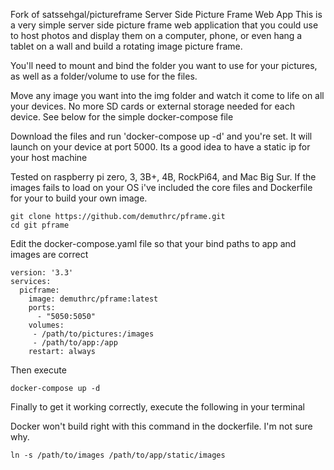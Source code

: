 Fork of satssehgal/pictureframe
Server Side Picture Frame Web App
This is a very simple server side picture frame web application that you could use to host photos and display them on a computer, phone, or even hang a tablet on a wall and build a rotating image picture frame.

You'll need to mount and bind the folder you want to use for your pictures, as well as a folder/volume to use for the files.

 Move any image you want into the img folder and watch it come to life on all your devices. No more SD cards or external storage needed for each device. See below for the simple docker-compose file

Download the files and run 'docker-compose up -d' and you're set. It will launch on your device at port 5000. Its a good idea to have a static ip for your host machine

Tested on raspberry pi zero, 3, 3B+, 4B, RockPi64, and Mac Big Sur. If the images fails to load on your OS i've included the core files and Dockerfile for your to build your own image.



````
git clone https://github.com/demuthrc/pframe.git
cd git pframe
````

Edit the docker-compose.yaml file so that your bind paths to app and images are correct

````
version: '3.3'
services:
  picframe: 
    image: demuthrc/pframe:latest 
    ports: 
      - "5050:5050" 
    volumes:
     - /path/to/pictures:/images
     - /path/to/app:/app
    restart: always
````

Then execute

````
docker-compose up -d
````

Finally to get it working correctly, execute the following in your terminal

Docker won't build right with this command in the dockerfile.  I'm not sure why.
````
ln -s /path/to/images /path/to/app/static/images
````
